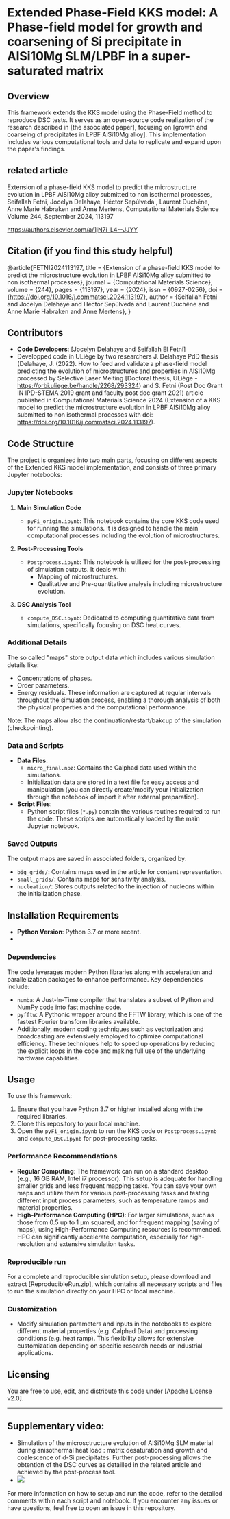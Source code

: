 ﻿# Extended Phase-Field KKS model: A Phase-field model for growth and coarsening of Si precipitate in AlSi10Mg SLM/LPBF in a super-saturated matrix

## Overview
This framework extends the  KKS model using the Phase-Field method to reproduce DSC tests. It serves as an open-source code realization of the research described in [the asoociated paper], focusing on [growth and coarseing of precipitates in LPBF AlSi10Mg alloy]. This implementation includes various computational tools and data to replicate and expand upon the paper's findings.

## related article 
Extension of a phase-field KKS model to predict the microstructure evolution in LPBF AlSi10Mg alloy submitted to non isothermal processes,
Seifallah Fetni, Jocelyn Delahaye, Héctor Sepúlveda , Laurent Duchêne, Anne Marie Habraken and Anne Mertens, Computational Materials Science
Volume 244, September 2024, 113197

https://authors.elsevier.com/a/1jN7i_L4--JJYY

## Citation (if you find this study helpful)
@article{FETNI2024113197,
title = {Extension of a phase-field KKS model to predict the microstructure evolution in LPBF AlSi10Mg alloy submitted to non isothermal processes},
journal = {Computational Materials Science},
volume = {244},
pages = {113197},
year = {2024},
issn = {0927-0256},
doi = {https://doi.org/10.1016/j.commatsci.2024.113197},
author = {Seifallah Fetni and Jocelyn Delahaye and Héctor Sepúlveda and Laurent Duchêne and Anne Marie Habraken and Anne Mertens},
}

## Contributors
- **Code Developers**: [Jocelyn Delahaye and Seifallah El Fetni]
- Developped  code   in  ULiège  by  two  researchers  J.  Delahaye  PdD  thesis  (Delahaye, J. (2022). How to feed and validate a phase-field model predicting the evolution of microstructures and properties in AlSi10Mg processed by Selective Laser Melting [Doctoral thesis, ULiège -https://orbi.uliege.be/handle/2268/293324) and  S.  Fetni  (Post  Doc  Grant IN IPD-STEMA 2019 grant and faculty post doc grant 2021) article published  in Computational Materials Science 2024 (Extension of a KKS model to predict the microstructure evolution in LPBF AlSi10Mg alloy submitted to non isothermal processes  with doi: https://doi.org/10.1016/j.commatsci.2024.113197). 


## Code Structure
The project is organized into two main parts, focusing on different aspects of the Extended KKS model implementation, and consists of three primary Jupyter notebooks:

### Jupyter Notebooks
1. **Main Simulation Code**
   - `pyFi_origin.ipynb`: This notebook contains the core KKS code used for running the simulations. It is designed to handle the main computational processes including the evolution of microstructures.

2. **Post-Processing Tools**
   - `Postprocess.ipynb`: This notebook is utilized for the post-processing of simulation outputs. It deals with:
     - Mapping of microstructures.
     - Qualitative and Pre-quantitative analysis including microstructure evolution.

3. **DSC Analysis Tool**
   - `compute_DSC.ipynb`: Dedicated to computing quantitative data from simulations, specifically focusing on DSC heat curves.

### Additional Details
The so called "maps" store output data which includes various simulation details like:
- Concentrations of phases.
- Order parameters.
- Energy residuals.
These information are captured at regular intervals throughout the simulation process, enabling a thorough analysis of both the physical properties and the computational performance.

Note: The maps allow also the continuation/restart/bakcup of the simulation (checkpointing).

  

### Data and Scripts
- **Data Files**: 
  - `micro_final.npz`: Contains the Calphad data used within the simulations.
  - Initialization data are stored in a text file for easy access and manipulation (you can directly create/modify your initialization through the notebook of import it after external preparation).
- **Script Files**: 
  - Python script files (`*.py`) contain the various routines required to run the code. These scripts are automatically loaded by the main Jupyter notebook.

### Saved Outputs
The output maps are saved in associated folders, organized by:
- `big_grids/`: Contains maps used in the article for content representation.
- `small_grids/`: Contains maps for sensitivity analysis.
- `nucleation/`: Stores outputs related to the injection of nucleons within the initialization phase.

## Installation Requirements
- **Python Version**: Python 3.7 or more recent.
- 
### Dependencies
The code leverages modern Python libraries along with acceleration and parallelization packages to enhance performance. Key dependencies include:
- `numba`: A Just-In-Time compiler that translates a subset of Python and NumPy code into fast machine code.
- `pyfftw`: A Pythonic wrapper around the FFTW library, which is one of the fastest Fourier transform libraries available.
- Additionally, modern coding techniques such as vectorization and broadcasting are extensively employed to optimize computational efficiency. These techniques help to speed up operations by reducing the explicit loops in the code and making full use of the underlying hardware capabilities.


## Usage
To use this framework:
1. Ensure that you have Python 3.7 or higher installed along with the required libraries.
2. Clone this repository to your local machine.
3. Open the `pyFi_origin.ipynb` to run the KKS code or `Postprocess.ipynb` and `compute_DSC.ipynb` for post-processing tasks.

### Performance Recommendations
- **Regular Computing**: The framework can run on a standard desktop (e.g., 16 GB RAM, Intel i7 processor). This setup is adequate for handling smaller grids and less frequent mapping tasks. You can save your own maps and utilize them for various post-processing tasks and testing different input process parameters, such as temperature ramps and material properties.
- **High-Performance Computing (HPC)**: For larger simulations, such as those from 0.5 up to 1 µm squared, and for frequent mapping (saving of maps), using High-Performance Computing resources is recommended. HPC can significantly accelerate computation, especially for high-resolution and extensive simulation tasks.

### Reproducible run
For a complete and reproducible simulation setup, please download and extract [ReproducibleRun.zip], which contains all necessary scripts and files to run the simulation directly on your HPC or local machine.

### Customization
- Modify simulation parameters and inputs in the notebooks to explore different material properties (e.g. Calphad Data) and processing conditions (e.g. heat ramp). This flexibility allows for extensive customization depending on specific research needs or industrial applications.

## Licensing
You are free to use, edit, and distribute this code under [Apache License v2.0]. 

---

## Supplementary video:
- Simulation of the microsctructure evolution of AlSi10Mg SLM material during anisothermal heat load : matrix desaturation and growth and coalescence of d-Si precipitates. Further post-processing allows the obtention of the DSC curves
 as detailled in the related article and achieved by the post-process tool.
- ![](https://github.com/SFETNI/KKS-Phase-Field-code/blob/main/save_fig/Supp_Mat_computed_microstructure_evolution.gif)

For more information on how to setup and run the code, refer to the detailed comments within each script and notebook. If you encounter any issues or have questions, feel free to open an issue in this repository.
